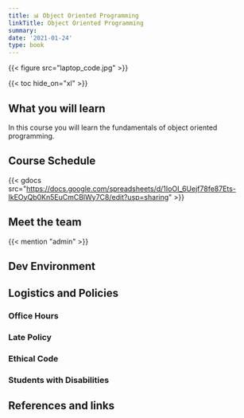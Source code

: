 ```yaml
---
title: 📊 Object Oriented Programming
linkTitle: Object Oriented Programming
summary: 
date: '2021-01-24'
type: book
---
```


<!--more-->

{{< figure src="laptop_code.jpg" >}}

{{< toc hide_on="xl" >}}

## What you will learn

In this course you will learn the fundamentals of object oriented programming. 

## Course Schedule

{{< gdocs src="https://docs.google.com/spreadsheets/d/1IoOI_6Uejf78fe87Ets-IkEOyQb0Kn5EuCmCBlWy7C8/edit?usp=sharing" >}}


## Meet the team

{{< mention "admin" >}}

## Dev Environment

## Logistics and Policies

### Office Hours

### Late Policy

### Ethical Code

### Students with Disabilities

## References and links
